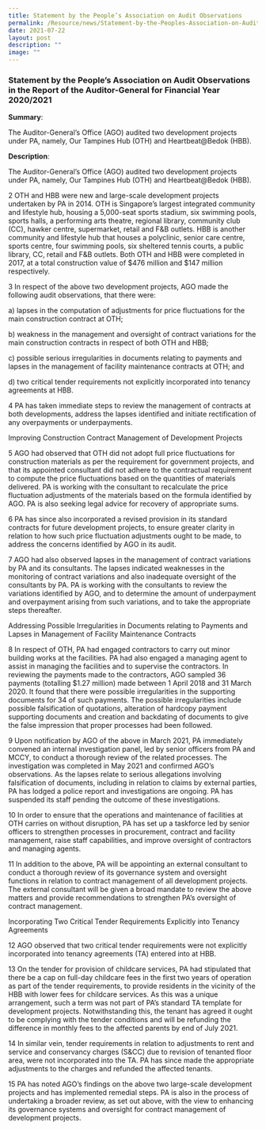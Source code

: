 ```yaml
---
title: Statement by the People’s Association on Audit Observations
permalink: /Resource/news/Statement-by-the-Peoples-Association-on-Audit-Observations/
date: 2021-07-22
layout: post
description: ""
image: ""
---
```

### Statement by the People’s Association on Audit Observations in  the Report of the Auditor-General for Financial Year 2020/2021 

**Summary**: 

The Auditor-General’s Office (AGO) audited two development projects under PA, namely, Our Tampines Hub (OTH) and Heartbeat@Bedok (HBB).  


**Description**: 

The Auditor-General’s Office (AGO) audited two development projects under PA, namely, Our Tampines Hub (OTH) and Heartbeat@Bedok (HBB).  

 

2    OTH and HBB were new and large-scale development projects undertaken by PA in 2014. OTH is Singapore’s largest integrated community and lifestyle hub, housing a 5,000-seat sports stadium, six swimming pools, sports halls, a performing arts theatre, regional library, community club (CC), hawker centre, supermarket, retail and F&B outlets. HBB is another community and lifestyle hub that houses a polyclinic, senior care centre, sports centre, four swimming pools, six sheltered tennis courts, a public library, CC, retail and F&B outlets. Both OTH and HBB were completed in 2017, at a total construction value of $476 million and $147 million respectively.  

 

3    In respect of the above two development projects, AGO made the following audit observations, that there were: 

 

a) lapses in the computation of adjustments for price fluctuations for the main construction contract at OTH; 

 

b) weakness in the management and oversight of contract variations for the main construction contracts in respect of both OTH and HBB; 

 

c) possible serious irregularities in documents relating to payments and lapses in the management of facility maintenance contracts at OTH; and 

 

d) two critical tender requirements not explicitly incorporated into tenancy agreements at HBB. 

 

4    PA has taken immediate steps to review the management of contracts at both developments, address the lapses identified and initiate rectification of any overpayments or underpayments.  

 

Improving Construction Contract Management of Development Projects 

 

5    AGO had observed that OTH did not adopt full price fluctuations for construction materials as per the requirement for government projects, and that its appointed consultant did not adhere to the contractual requirement to compute the price fluctuations based on the quantities of materials delivered. PA is working with the consultant to recalculate the price fluctuation adjustments of the materials based on the formula identified by AGO. PA is also seeking legal advice for recovery of appropriate sums.  

 

6    PA has since also incorporated a revised provision in its standard contracts for future development projects, to ensure greater clarity in relation to how such price fluctuation adjustments ought to be made, to address the concerns identified by AGO in its audit.   

 

7    AGO had also observed lapses in the management of contract variations by PA and its consultants. The lapses indicated weaknesses in the monitoring of contract variations and also inadequate oversight of the consultants by PA. PA is working with the consultants to review the variations identified by AGO, and to determine the amount of underpayment and overpayment arising from such variations, and to take the appropriate steps thereafter.  

 

Addressing Possible Irregularities in Documents relating to Payments and Lapses in Management of Facility Maintenance Contracts  

 

8    In respect of OTH, PA had engaged contractors to carry out minor building works at the facilities. PA had also engaged a managing agent to assist in managing the facilities and to supervise the contractors. In reviewing the payments made to the contractors, AGO sampled 36 payments (totalling $1.27 million) made between 1 April 2018 and 31 March 2020. It found that there were possible irregularities in the supporting documents for 34 of such payments. The possible irregularities include possible falsification of quotations, alteration of hardcopy payment supporting documents and creation and backdating of documents to give the false impression that proper processes had been followed.  

 

9    Upon notification by AGO of the above in March 2021, PA immediately convened an internal investigation panel, led by senior officers from PA and MCCY, to conduct a thorough review of the related processes. The investigation was completed in May 2021 and confirmed AGO’s observations. As the lapses relate to serious allegations involving falsification of documents, including in relation to claims by external parties, PA has lodged a police report and investigations are ongoing. PA has suspended its staff pending the outcome of these investigations.  

 

10    In order to ensure that the operations and maintenance of facilities at OTH carries on without disruption, PA has set up a taskforce led by senior officers to strengthen processes in procurement, contract and facility management, raise staff capabilities, and improve oversight of contractors and managing agents.  

 

11    In addition to the above, PA will be appointing an external consultant to conduct a thorough review of its governance system and oversight functions in relation to contract management of all development projects. The external consultant will be given a broad mandate to review the above matters and provide recommendations to strengthen PA’s oversight of contract management. 

 

Incorporating Two Critical Tender Requirements Explicitly into Tenancy Agreements 

 

12    AGO observed that two critical tender requirements were not explicitly incorporated into tenancy agreements (TA) entered into at HBB.  

 

13    On the tender for provision of childcare services, PA had stipulated that there be a cap on full-day childcare fees in the first two years of operation as part of the tender requirements, to provide residents in the vicinity of the HBB with lower fees for childcare services.  As this was a unique arrangement, such a term was not part of PA’s standard TA template for development projects.  Notwithstanding this, the tenant has agreed it ought to be complying with the tender conditions and will be refunding the difference in monthly fees to the affected parents by end of July 2021.  

 

14    In similar vein, tender requirements in relation to adjustments to rent and service and conservancy charges (S&CC) due to revision of tenanted floor area, were not incorporated into the TA. PA has since made the appropriate adjustments to the charges and refunded the affected tenants.  

 

15    PA has noted AGO’s findings on the above two large-scale development projects and has implemented remedial steps. PA is also in the process of undertaking a broader review, as set out above, with the view to enhancing its governance systems and oversight for contract management of development projects.